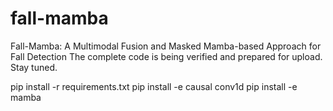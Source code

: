 # fall-mamba
Fall-Mamba: A Multimodal Fusion and Masked Mamba-based Approach for Fall Detection 
The complete code is being verified and prepared for upload. Stay tuned.


pip install -r requirements.txt
pip install -e causal conv1d
pip install -e mamba
